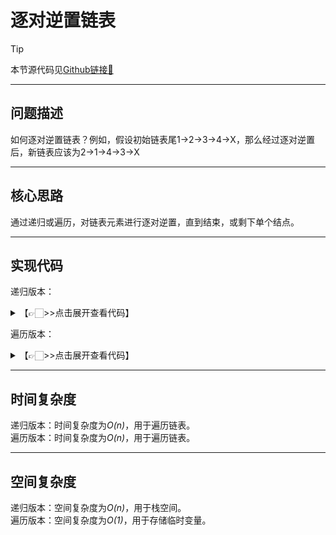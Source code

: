 # 逐对逆置链表

> [!Tip]
> 
> 本节源代码见[Github链接🔗](https://github.com/MaxSolider/leetcode-algorithm/blob/main/structure/src/main/java/org/example/linkedlist/exercises/ReversePair.java)

---
## 问题描述
如何逐对逆置链表？例如，假设初始链表尾1->2->3->4->X，那么经过逐对逆置后，新链表应该为2->1->4->3->X

---
## 核心思路
通过递归或遍历，对链表元素进行逐对逆置，直到结束，或剩下单个结点。

---
## 实现代码
递归版本：
<details> 
	<summary>【👉🏻>>点击展开查看代码】</summary> 
	<pre>
		<code>
			/**  
			 * 逐对逆置链表-递归版本  
			 *  
			 * @author: Max Solider  
			 * @date: 2022/10/9 21:58  
			 * @param headNode  
			 * @return org.example.linkedlist.normal.NormalListNode  
			 */
			 NormalListNode reversePairRecursive(NormalListNode headNode) {  
			    // 递归的基本情形是遍历结束 或 只剩下最后一个结点  
			    if (headNode == null || headNode.getNext() == null) {  
			        return headNode;  
			    }  
			    // 成对逆置结点  
			    NormalListNode tempNode = headNode.getNext();  
			    headNode.setNext(tempNode.getNext());  
			    tempNode.setNext(headNode);  
			    headNode = tempNode;  
			    headNode.getNext().setNext(reversePairRecursive(headNode.getNext().getNext()));  
			    return headNode;  
			}
		</code>
	</pre>
</details>

遍历版本：
<details> 
	<summary>【👉🏻>>点击展开查看代码】</summary> 
	<pre>
		<code>
			/**  
			 * 逐对逆置链表-遍历迭代版本  
			 *  
			 * @author: Max Solider  
			 * @date: 2022/10/9 21:58  
			 * @param headNode  
			 * @return org.example.linkedlist.normal.NormalListNode  
			 */
			 NormalListNode reversePairIterative(NormalListNode headNode) {  
			    if (headNode == null || headNode.getNext() == null) {  
			        return headNode;  
			    }  
			    NormalListNode ptr1 = null;  
			    NormalListNode ptr2 = null;  
			    while (headNode != null && headNode.getNext() != null) {  
			        if (ptr1 != null) {  
			            ptr1.getNext().setNext(headNode.getNext());  
			        }  
			        ptr1 = headNode.getNext();  
			        headNode.setNext(headNode.getNext().getNext());  
			        ptr1.setNext(headNode);  
			        if (ptr2 == null) {  
			            ptr2 = ptr1;  
			        }  
			        headNode = headNode.getNext();  
			    }  
			    return ptr2;  
			}
		</code>
	</pre>
</details>

---
## 时间复杂度
递归版本：时间复杂度为*O(n)*，用于遍历链表。
<br/>
遍历版本：时间复杂度为*O(n)*，用于遍历链表。

---
## 空间复杂度
递归版本：空间复杂度为*O(n)*，用于栈空间。
<br/>
遍历版本：空间复杂度为*O(1)*，用于存储临时变量。